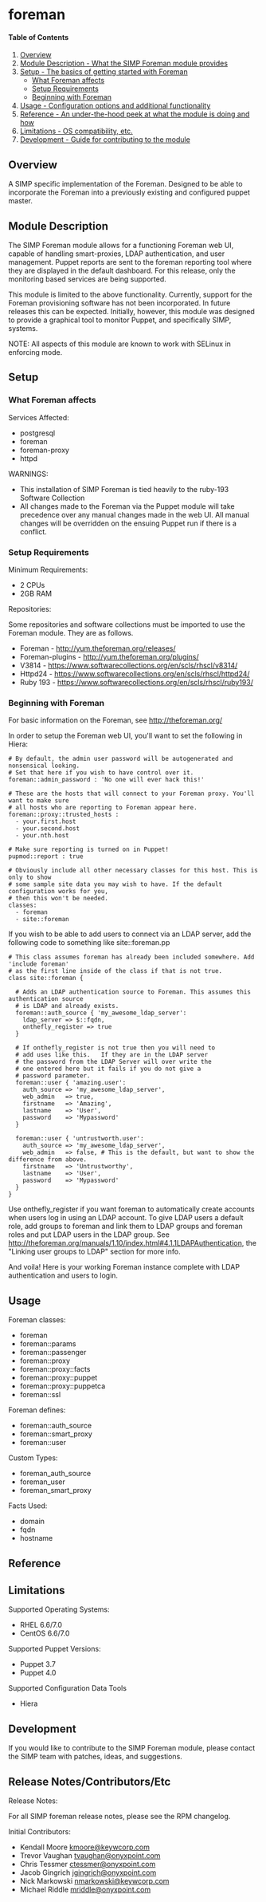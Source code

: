 # foreman

#### Table of Contents

1. [Overview](#overview)
2. [Module Description - What the SIMP Foreman module provides](#module-description)
3. [Setup - The basics of getting started with Foreman](#setup)
    * [What Foreman affects](#what-foreman-affects)
    * [Setup Requirements](#setup-requirements)
    * [Beginning with Foreman](#beginning-with-foreman)
4. [Usage - Configuration options and additional functionality](#usage)
5. [Reference - An under-the-hood peek at what the module is doing and how](#reference)
5. [Limitations - OS compatibility, etc.](#limitations)
6. [Development - Guide for contributing to the module](#development)

## Overview

A SIMP specific implementation of the Foreman. Designed to be able to incorporate the
Foreman into a previously existing and configured puppet master.

## Module Description

The SIMP Foreman module allows for a functioning Foreman web UI, capable of handling
smart-proxies, LDAP authentication, and user management. Puppet reports are sent to
the foreman reporting tool where they are displayed in the default dashboard.
For this release, only the monitoring based services are being supported.

This module is limited to the above functionality. Currently, support for the
Foreman provisioning software has not been incorporated. In future releases this can
be expected. Initially, however, this module was designed to provide a graphical tool
to monitor Puppet, and specifically SIMP, systems.

NOTE: All aspects of this module are known to work with SELinux in enforcing mode.

## Setup

### What Foreman affects

Services Affected:
* postgresql
* foreman
* foreman-proxy
* httpd

WARNINGS:
* This installation of SIMP Foreman is tied heavily to the ruby-193 Software Collection
* All changes made to the Foreman via the Puppet module will take precedence over any manual
  changes made in the web UI. All manual changes will be overridden on the ensuing Puppet run
  if there is a conflict.

### Setup Requirements

Minimum Requirements:
* 2 CPUs
* 2GB RAM

Repositories:

Some repositories and software collections must be imported to use the Foreman module. They are as follows.

* Foreman - http://yum.theforeman.org/releases/
* Foreman-plugins - http://yum.theforeman.org/plugins/
* V3814 - https://www.softwarecollections.org/en/scls/rhscl/v8314/
* Httpd24 - https://www.softwarecollections.org/en/scls/rhscl/httpd24/
* Ruby 193 - https://www.softwarecollections.org/en/scls/rhscl/ruby193/

### Beginning with Foreman

For basic information on the Foreman, see http://theforeman.org/

In order to setup the Foreman web UI, you'll want to set the following in Hiera:

```
# By default, the admin user password will be autogenerated and nonsensical looking.
# Set that here if you wish to have control over it.
foreman::admin_password : 'No one will ever hack this!'

# These are the hosts that will connect to your Foreman proxy. You'll want to make sure
# all hosts who are reporting to Foreman appear here.
foreman::proxy::trusted_hosts :
  - your.first.host
  - your.second.host
  - your.nth.host

# Make sure reporting is turned on in Puppet!
pupmod::report : true

# Obviously include all other necessary classes for this host. This is only to show
# some sample site data you may wish to have. If the default configuration works for you,
# then this won't be needed.
classes:
  - foreman
  - site::foreman
```

If you wish to be able to add users to connect via an LDAP server, add the following
code to something like site::foreman.pp

```
# This class assumes foreman has already been included somewhere. Add 'include foreman'
# as the first line inside of the class if that is not true.
class site::foreman {

  # Adds an LDAP authentication source to Foreman. This assumes this authentication source
  # is LDAP and already exists.
  foreman::auth_source { 'my_awesome_ldap_server':
    ldap_server => $::fqdn,
    onthefly_register => true
  }

  # If onthefly_register is not true then you will need to
  # add uses like this.   If they are in the LDAP server
  # the password from the LDAP Server will over write the
  # one entered here but it fails if you do not give a
  # password parameter.
  foreman::user { 'amazing.user':
    auth_source => 'my_awesome_ldap_server',
    web_admin   => true,
    firstname   => 'Amazing',
    lastname    => 'User',
    password    => 'Mypassword'
  }

  foreman::user { 'untrustworth.user':
    auth_source => 'my_awesome_ldap_server',
    web_admin   => false, # This is the default, but want to show the difference from above.
    firstname   => 'Untrustworthy',
    lastname    => 'User',
    password    => 'Mypassword'
  }
}
```
Use onthefly_register if you want foreman to automatically create accounts when users
log in using an LDAP account.  To give LDAP users a default role, add groups to foreman
and link them to LDAP groups and foreman roles and put LDAP users in the LDAP group.
See http://theforeman.org/manuals/1.10/index.html#4.1.1LDAPAuthentication, the
"Linking user groups to LDAP" section for more info.

And voila! Here is your working Foreman instance complete with LDAP authentication and
users to login.

## Usage

Foreman classes:
* foreman
* foreman::params
* foreman::passenger
* foreman::proxy
* foreman::proxy::facts
* foreman::proxy::puppet
* foreman::proxy::puppetca
* foreman::ssl

Foreman defines:
* foreman::auth_source
* foreman::smart_proxy
* foreman::user

Custom Types:
* foreman_auth_source
* foreman_user
* foreman_smart_proxy

Facts Used:
* domain
* fqdn
* hostname

## Reference


## Limitations

Supported Operating Systems:
* RHEL 6.6/7.0
* CentOS 6.6/7.0

Supported Puppet Versions:
* Puppet 3.7
* Puppet 4.0

Supported Configuration Data Tools
* Hiera

## Development

If you would like to contribute to the SIMP Foreman module, please
contact the SIMP team with patches, ideas, and suggestions.

## Release Notes/Contributors/Etc

Release Notes:

For all SIMP foreman release notes, please see the RPM changelog.

Initial Contributors:

* Kendall Moore <kmoore@keywcorp.com>
* Trevor Vaughan <tvaughan@onyxpoint.com>
* Chris Tessmer <ctessmer@onyxpoint.com>
* Jacob Gingrich <jgingrich@onyxpoint.com>
* Nick Markowski <nmarkowski@keywcorp.com>
* Michael Riddle <mriddle@onyxpoint.com>
